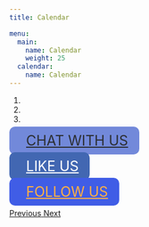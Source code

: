 ```yaml
---
title: Calendar

menu:
  main:
    name: Calendar
    weight: 25
  calendar:
    name: Calendar
---
```

<html>

<head>
    <meta name="viewport" content="width=device-width, initial-scale=1, maximum-scale=1, user-scalable=no">
    <style type="text/css">
        html,
        body { 
            height: 450px; 
        } 
        .mid-right { 
            top: 50%; 
            right: 10%; 
            transform: translateY(-50%);
        } 
        .btn-xl {
            padding: 10px 20px;
            font-size: 25px;
            border-radius: 10px;
            width:100%;
        }
        .btn-discord {
            color: #2C2F33;
            background-color: #7289DA;
            border-color: #7289DA;
        }
        .btn-discord:hover {
            color: #7289DA;
            background-color: #fff;
        }
        .btn-facebook{
            color: #FFFFFF;
            background-color: #4267B2;
            border-color: #4267B2;
        }
        .btn-facebook:hover {
            color: #4267B2;
            background-color: #FFFFFF;
        }
        .btn-instagram {
            color: #FCAF45;
            background-color: #405DE6;
            /* border-color: #405DE6; */
        }
        .btn-instagram:hover {
            color: #C13584;
            background-color: #FFDC80;
        }
        .btn-twitter {
            color: #2C2F33;
            background-color: #7289DA;
            border-color: #7289DA;
        }
        .btn-twitter:hover {
            color: #99AAB5;
            background-color: #2C2F33;
        }
        .btn-reddit {
            color: #2C2F33;
            background-color: #7289DA;
            border-color: #7289DA;
        }
        .btn-reddit:hover {
            color: #99AAB5;
            background-color: #2C2F33;
        }
        /* .carousel-control-next-icon,
        .carousel-control-prev-icon {
        color: #000000 ;
        font-size: 20px;
        } */
    </style>
</head>

<body>
<div id="social-media" class="carousel slide" data-ride="carousel">
  <ol class="carousel-indicators">
    <li data-target="#social-media" data-slide-to="0" class="active"></li>
    <li data-target="#social-media" data-slide-to="1"></li>
    <li data-target="#social-media" data-slide-to="2"></li>
  </ol>
  <div class="carousel-inner">
    <div class="carousel-item active">
      <img src="https://ucfacmw.org/img/headers/Discord-Slider.png" class="d-block w-100">
        <div class="position-absolute mid-right">
            <a class="btn btn-discord btn-xl" href="http://bit.ly/ACMW-discord" role="button">
            <i class="fab fa-discord" style="padding-right: 10px;"></i>  CHAT WITH US</a>
        </div> 
    </div>
    <div class="carousel-item">
      <img src="https://ucfacmw.org/img/headers/Facebook-Slider.PNG" class="d-block w-100">
      <div class="position-absolute mid-right">
            <a class="btn btn-facebook btn-xl" href="https://www.facebook.com/ucfacmw/" role="button">
            <i class="far fa-thumbs-up" style="padding-right: 10px;"></i>  LIKE US</a>
        </div> 
    </div>
    <div class="carousel-item">
      <img src="https://ucfacmw.org/img/headers/Instagram-Slider.PNG" class="d-block w-100">
      <div class="position-absolute mid-right">
            <a class="btn btn-instagram btn-xl" href="https://www.instagram.com/ucfacmw" role="button">
            <i class="fab fa-instagram" style="padding-right: 10px;"></i>  FOLLOW US</a>
        </div> 
    </div>
  </div>
  <a class="carousel-control-prev" href="#social-media" role="button" data-slide="prev">
    <span class="carousel-control-prev-icon" aria-hidden="true"></span>
    <span class="sr-only">Previous</span>
  </a>
  <a class="carousel-control-next" href="#social-media" role="button" data-slide="next">
    <span class="carousel-control-next-icon" aria-hidden="true"></span>
    <span class="sr-only">Next</span>
  </a>
</div>
</body> 
  
</html> 

